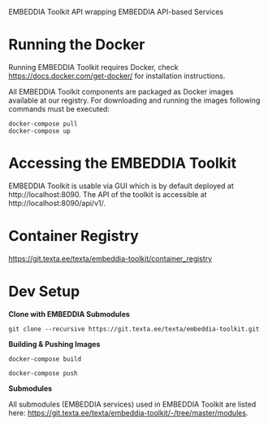 EMBEDDIA Toolkit API wrapping EMBEDDIA API-based Services

# Running the Docker
Running EMBEDDIA Toolkit requires Docker, check https://docs.docker.com/get-docker/ for installation instructions.

All EMBEDDIA Toolkit components are packaged as Docker images available at our registry. For downloading and running the images following commands must be executed:

```
docker-compose pull
docker-compose up
```

# Accessing the EMBEDDIA Toolkit
EMBEDDIA Toolkit is usable via GUI which is by default deployed at http://localhost:8090. The API of the toolkit is accessible at http://localhost:8090/api/v1/.


# Container Registry
https://git.texta.ee/texta/embeddia-toolkit/container_registry

# Dev Setup

**Clone with EMBEDDIA Submodules**

```
git clone --recursive https://git.texta.ee/texta/embeddia-toolkit.git
```

**Building & Pushing Images**

```
docker-compose build

docker-compose push
```

**Submodules**

All submodules (EMBEDDIA services) used in EMBEDDIA Toolkit are listed here: https://git.texta.ee/texta/embeddia-toolkit/-/tree/master/modules.
